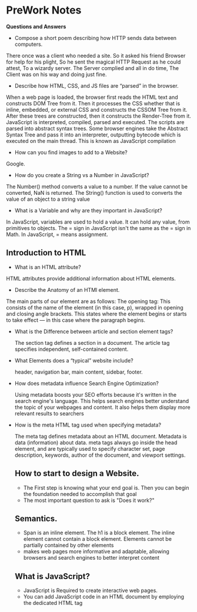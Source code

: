 # PreWork Notes

**Questions and Answers**

- Compose a short poem describing how HTTP sends data between computers.

There once was a client who needed a site. So it asked his friend Browser for help for his plight, So he sent the magical HTTP Request as he could attest, To a wizardy server.
The Server complied and all in do time, The Client was on his way and doing just fine.

- Describe how HTML, CSS, and JS files are “parsed” in the browser.

When a web page is loaded, the browser first reads the HTML text and constructs DOM Tree from it. Then it processes the CSS whether that is inline, embedded, or external CSS and constructs the CSSOM Tree from it. After these trees are constructed, then it constructs the Render-Tree from it. 
JavaScript is interpreted, compiled, parsed and executed. The scripts are parsed into abstract syntax trees. Some browser engines take the Abstract Syntax Tree and pass it into an interpreter, outputting bytecode which is executed on the main thread. This is known as JavaScript compilation

- How can you find images to add to a Website? 

Google.

- How do you create a String vs a Number in JavaScript?

The Number() method converts a value to a number. If the value cannot be converted, NaN is returned.
The String() function is used to converts the value of an object to a string value

- What is a Variable and why are they important in JavaScript?

In JavaScript, variables are used to hold a value. It can hold any value, from primitives to objects. The = sign in JavaScript isn't the same as the = sign in Math. In JavaScript, = means assignment.

## Introduction to HTML

- What is an HTML attribute?

HTML attributes provide additional information about HTML elements.

- Describe the Anatomy of an HTMl element.

The main parts of our element are as follows: The opening tag: This consists of the name of the element (in this case, p), wrapped in opening and closing angle brackets. This states where the element begins or starts to take effect — in this case where the paragraph begins.

- What is the Difference between article and section element tags?
  
  The section tag defines a section in a document. The article tag specifies independent, self-contained content.
- What Elements does a “typical” website include?
  
  header, navigation bar, main content, sidebar, footer.
- How does metadata influence Search Engine Optimization?
  
  Using metadata boosts your SEO efforts because it's written in the search engine's language. This helps search engines better understand the topic of your webpages and content. It also helps them display more relevant results to searchers
- How is the meta HTML tag used when specifying metadata? 
  
  The meta tag defines metadata about an HTML document. Metadata is data (information) about data. meta tags always go inside the head element, and are typically used to specify character set, page description, keywords, author of the document, and viewport settings.
  
  ## How to start to design a Website.
  
  - The First step is knowing what your end goal is. Then you can begin the foundation needed to accomplish that goal
  - The most important question to ask is "Does it work?"

  ## Semantics.
  
  - Span is an inline element. The h1 is a block element. The inline element cannot contain a block element. Elements cannot be partially contained by other elements
  - makes web pages more informative and adaptable, allowing browsers and search engines to better interpret content

  ## What is JavaScript?
  
  - JavaScript is Required to create interactive web pages.
  - You can add JavaScript code in an HTML document by employing the dedicated HTML tag <script> that wraps around JavaScript code. The <script> tag can be placed in the <head> section of your HTML or in the <body> section, depending on when you want the JavaScript to load.


  
  ## Things I Want To Know More About
  - Everything...

